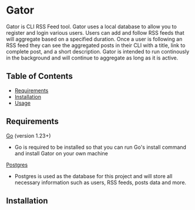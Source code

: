 # Gator

Gator is CLI RSS Feed tool. Gator uses a local database to allow you to register and login various users. Users can add and follow RSS feeds that will aggregate based on a specified duration. Once a user is following an RSS feed they can see the aggregated posts in their CLI with a title, link to complete post, and a short description. Gator is intended to run continously in the background and will continue to aggregate as long as it is active.

## Table of Contents

- [Requirements](#requirements)
- [Installation](#installation)
- [Usage](#usage)

## Requirements

[Go](https://go.dev/doc/install) (version 1.23+)

- Go is required to be installed so that you can run Go's install command and install Gator on your own machine

[Postgres](https://www.postgresql.org/download/)

- Postgres is used as the database for this project and will store all necessary information such as users, RSS feeds, posts data and more.

## Installation
